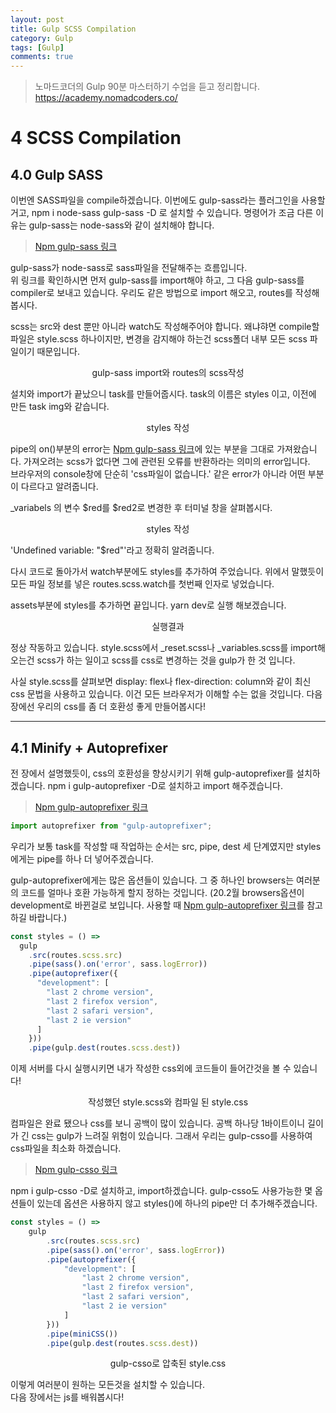 ```yaml
---
layout: post
title: Gulp SCSS Compilation
category: Gulp
tags: [Gulp]
comments: true
---
```


> 노마드코더의 Gulp 90분 마스터하기 수업을 듣고 정리합니다. <https://academy.nomadcoders.co/>

# 4 SCSS Compilation

## 4.0 Gulp SASS

이번엔 SASS파일을 compile하겠습니다. 이번에도 gulp-sass라는 플러그인을 사용할거고, npm i node-sass gulp-sass -D 로 설치할 수 있습니다. 명령어가 조금 다른 이유는 gulp-sass는 node-sass와 같이 설치해야 합니다.

> [Npm gulp-sass 링크](https://www.npmjs.com/package/gulp-sass)

gulp-sass가 node-sass로 sass파일을 전달해주는 흐름입니다.  
위 링크를 확인하시면 먼저 gulp-sass를 import해야 하고, 그 다음 gulp-sass를 compiler로 보내고 있습니다. 우리도 같은 방법으로 import 해오고, routes를 작성해봅시다.  

scss는 src와 dest 뿐만 아니라 watch도 작성해주어야 합니다. 왜냐햐면 compile할 파일은 style.scss 하나이지만, 변경을 감지해야 하는건 scss폴더 내부 모든 scss 파일이기 때문입니다.

<center>
<figure>
<img src="/assets/post-img/gulp/nomad_gulp_5-1.jpg" alt="">
<figcaption>gulp-sass import와 routes의 scss작성</figcaption>
</figure>
</center>

설치와 import가 끝났으니 task를 만들어줍시다. task의 이름은 styles 이고, 이전에 만든 task img와 같습니다.

<center>
<figure>
<img src="/assets/post-img/gulp/nomad_gulp_5-2.jpg" alt="">
<figcaption>styles 작성</figcaption>
</figure>
</center>

pipe의 on()부분의 error는 [Npm gulp-sass 링크](https://www.npmjs.com/package/gulp-sass)에 있는 부분을 그대로 가져왔습니다. 가져오려는 scss가 없다면 그에 관련된 오류를 반환하라는 의미의 error입니다.  
브라우저의 console창에 단순히 'css파일이 없습니다.' 같은 error가 아니라 어떤 부분이 다르다고 알려줍니다.  

_variabels 의 변수 $red를 $red2로 변경한 후 터미널 창을 살펴봅시다.

<center>
<figure>
<img src="/assets/post-img/gulp/nomad_gulp_5-4.jpg" alt="">
<figcaption>styles 작성</figcaption>
</figure>
</center>

'Undefined variable: "$red"'라고 정확히 알려줍니다.

다시 코드로 돌아가서 watch부분에도 styles를 추가하여 주었습니다. 위에서 말했듯이 모든 파일 정보를 넣은 routes.scss.watch를 첫번째 인자로 넣었습니다.  

assets부분에 styles를 추가하면 끝입니다. yarn dev로 실행 해보겠습니다. 

<center>
<figure>
<img src="/assets/post-img/gulp/nomad_gulp_5-3.jpg" alt="">
<figcaption>실행결과</figcaption>
</figure>
</center>

정상 작동하고 있습니다. style.scss에서 _reset.scss나 _variables.scss를 import해오는건 scss가 하는 일이고 scss를 css로 변경하는 것을 gulp가 한 것 입니다.  

사실 style.scss를 살펴보면 display: flex나 flex-direction: column와 같이 최신 css 문법을 사용하고 있습니다. 이건 모든 브라우저가 이해할 수는 없을 것입니다. 다음장에선 우리의 css를 좀 더 호환성 좋게 만들어봅시다! 

----

## 4.1 Minify + Autoprefixer

전 장에서 설명했듯이, css의 호환성을 향상시키기 위해 gulp-autoprefixer를 설치하겠습니다. npm i gulp-autoprefixer -D로 설치하고 import 해주겠습니다.

> [Npm gulp-autoprefixer 링크](https://www.npmjs.com/package/gulp-autoprefixer)

```javascript
import autoprefixer from "gulp-autoprefixer";
```

우리가 보통 task를 작성할 때 작업하는 순서는 src, pipe, dest 세 단계였지만 styles에게는 pipe를 하나 더 넣어주겠습니다.  

gulp-autoprefixer에게는 많은 옵션들이 있습니다. 그 중 하나인 browsers는 여러분의 코드를 얼마나 호환 가능하게 할지 정하는 것입니다. (20.2월 browsers옵션이 development로 바뀐걸로 보입니다. 사용할 때 [Npm gulp-autoprefixer 링크](https://www.npmjs.com/package/gulp-autoprefixer)를 참고하길 바랍니다.)

```javascript
const styles = () => 
  gulp
    .src(routes.scss.src)
    .pipe(sass().on('error', sass.logError))
    .pipe(autoprefixer({
      "development": [
        "last 2 chrome version",
        "last 2 firefox version",
        "last 2 safari version",
        "last 2 ie version"
      ]
    }))
    .pipe(gulp.dest(routes.scss.dest))
```

이제 서버를 다시 실행시키면 내가 작성한 css외에 코드들이 들어간것을 볼 수 있습니다!

<center>
<figure>
<img src="/assets/post-img/gulp/nomad_gulp_5-5.jpg" alt="">
<figcaption>작성했던 style.scss와 컴파일 된 style.css</figcaption>
</figure>
</center>

컴파일은 완료 됐으나 css를 보니 공백이 많이 있습니다. 공백 하나당 1바이트이니 길이가 긴 css는 gulp가 느려질 위험이 있습니다. 그래서 우리는 gulp-csso를 사용하여 css파일을 최소화 하겠습니다. 

> [Npm gulp-csso 링크](https://www.npmjs.com/package/gulp-csso)

npm i gulp-csso -D로 설치하고, import하겠습니다. gulp-csso도 사용가능한 몇 옵션들이 있는데 옵션은 사용하지 않고 styles()에 하나의 pipe만 더 추가해주겠습니다.

```javascript
const styles = () => 
	gulp
		.src(routes.scss.src)
		.pipe(sass().on('error', sass.logError))
		.pipe(autoprefixer({
			"development": [
				"last 2 chrome version",
				"last 2 firefox version",
				"last 2 safari version",
				"last 2 ie version"
			]
		}))
		.pipe(miniCSS())
		.pipe(gulp.dest(routes.scss.dest))
```

<center>
<figure>
<img src="/assets/post-img/gulp/nomad_gulp_5-6.jpg" alt="">
<figcaption>gulp-csso로 압축된 style.css</figcaption>
</figure>
</center>

이렇게 여러분이 원하는 모든것을 설치할 수 있습니다.  
다음 장에서는 js를 배워봅시다!

